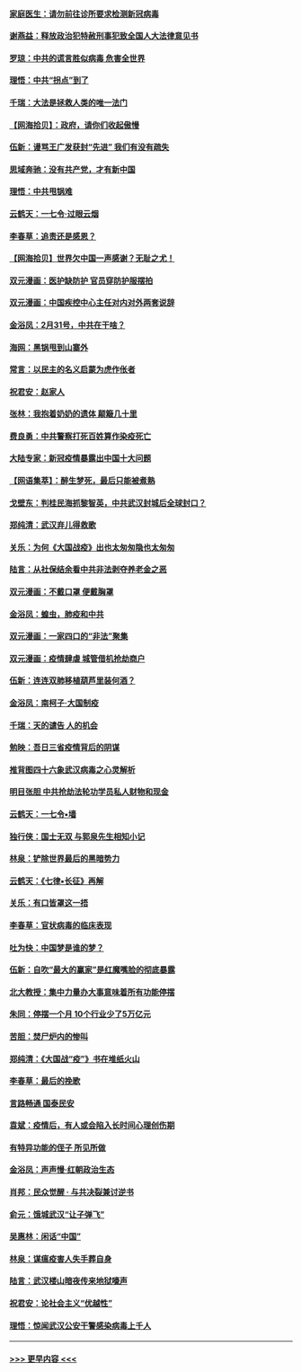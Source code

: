 #### [家庭医生：请勿前往诊所要求检测新冠病毒](../pages/nsc993/n11929190.md?t=03110031) 
#### [谢燕益：释放政治犯特赦刑事犯致全国人大法律意见书](../pages/nsc993/n11928978.md?t=03110031) 
#### [罗琼：中共的谎言胜似病毒 危害全世界](../pages/nsc993/n11922636.md?t=03110031) 
#### [理悟：中共“拐点”到了](../pages/nsc993/n11928496.md?t=03110031) 
#### [千瑞：大法是拯救人类的唯一法门](../pages/nsc993/n11927637.md?t=03110031) 
#### [【网海拾贝】：政府，请你们收起傲慢](../pages/nsc993/n11926932.md?t=03110031) 
#### [伍新：谩骂王广发获封“先进” 我们有没有疏失](../pages/nsc993/n11926101.md?t=03110031) 
#### [思域奔驰：没有共产党，才有新中国](../pages/nsc993/n11926058.md?t=03110031) 
#### [理悟：中共甩锅难](../pages/nsc993/n11925355.md?t=03110031) 
#### [云鹤天：一七令·过眼云烟](../pages/nsc993/n11925284.md?t=03110031) 
#### [李春草：追责还是感恩？](../pages/nsc993/n11925274.md?t=03110031) 
#### [【网海拾贝】世界欠中国一声感谢？无耻之尤！](../pages/nsc993/n11925239.md?t=03110031) 
#### [双元漫画：医护缺防护 官员穿防护服摆拍](../pages/nsc993/n11923899.md?t=03110031) 
#### [双元漫画：中国疾控中心主任对内对外两套说辞](../pages/nsc993/n11921994.md?t=03110031) 
#### [金浴凤：2月31号，中共在干啥？](../pages/nsc993/n11922706.md?t=03110031) 
#### [海网：黑锅甩到山寨外](../pages/nsc993/n11922688.md?t=03110031) 
#### [常言：以民主的名义启蒙为虎作伥者](../pages/nsc993/n11922217.md?t=03110031) 
#### [祝君安：赵家人](../pages/nsc993/n11922209.md?t=03110031) 
#### [张林：我抱着奶奶的遗体 颠簸几十里](../pages/nsc993/n11920945.md?t=03110031) 
#### [费良勇：中共警察打死百姓算作染疫死亡](../pages/nsc993/n11919264.md?t=03110031) 
#### [大陆专家：新冠疫情暴露出中国十大问题](../pages/nsc993/n11919187.md?t=03110031) 
#### [【网语集萃】：醉生梦死，最后只能被煮熟](../pages/nsc993/n11918994.md?t=03110031) 
#### [戈壁东：判桂民海抓黎智英，中共武汉封城后全球封口？](../pages/nsc993/n11917982.md?t=03110031) 
#### [郑纯清：武汉弃儿得救歌](../pages/nsc993/n11917881.md?t=03110031) 
#### [关乐：为何《大国战疫》出也太匆匆隐也太匆匆](../pages/nsc993/n11917792.md?t=03110031) 
#### [陆言：从社保结余看中共非法剥夺养老金之恶](../pages/nsc993/n11917084.md?t=03110031) 
#### [双元漫画：不戴口罩 便戴胸罩](../pages/nsc993/n11916447.md?t=03110031) 
#### [金浴凤：蝗虫，肺疫和中共](../pages/nsc993/n11916904.md?t=03110031) 
#### [双元漫画：一家四口的“非法”聚集](../pages/nsc993/n11916378.md?t=03110031) 
#### [双元漫画：疫情肆虐 城管借机抢劫商户](../pages/nsc993/n11916310.md?t=03110031) 
#### [伍新：连连双肺移植葫芦里装何酒？](../pages/nsc993/n11913667.md?t=03110031) 
#### [金浴凤：南柯子·大国制疫](../pages/nsc993/n11913657.md?t=03110031) 
#### [千瑞：天的谴告  人的机会](../pages/nsc993/n11913309.md?t=03110031) 
#### [勉映：吾日三省疫情背后的阴谋](../pages/nsc993/n11913079.md?t=03110031) 
#### [推背图四十六象武汉病毒之心灵解析](../pages/nsc993/n11911761.md?t=03110031) 
#### [明目张胆 中共抢劫法轮功学员私人财物和现金](../pages/nsc993/n11910262.md?t=03110031) 
#### [云鹤天：一七令▪墙](../pages/nsc993/n11910627.md?t=03110031) 
#### [独行侠：国士无双 与郭泉先生相知小记](../pages/nsc993/n11910613.md?t=03110031) 
#### [林泉：铲除世界最后的黑暗势力](../pages/nsc993/n11909320.md?t=03110031) 
#### [云鹤天：《七律▪长征》再解](../pages/nsc993/n11909327.md?t=03110031) 
#### [关乐：有口皆罩这一捂](../pages/nsc993/n11908393.md?t=03110031) 
#### [李春草：官状病毒的临床表现](../pages/nsc993/n11908339.md?t=03110031) 
#### [吐为快：中国梦是谁的梦？](../pages/nsc993/n11906564.md?t=03110031) 
#### [伍新：自吹“最大的赢家”是红魔嘴脸的彻底暴露](../pages/nsc993/n11906407.md?t=03110031) 
#### [北大教授：集中力量办大事意味着所有功能停摆](../pages/nsc993/n11904800.md?t=03110031) 
#### [朱同：停摆一个月 10个行业少了5万亿元](../pages/nsc993/n11904498.md?t=03110031) 
#### [苦胆：焚尸炉内的惨叫](../pages/nsc993/n11904479.md?t=03110031) 
#### [郑纯清：《大国战“疫”》书在堆纸火山](../pages/nsc993/n11904450.md?t=03110031) 
#### [李春草：最后的挽歌](../pages/nsc993/n11904441.md?t=03110031) 
#### [言路畅通 国泰民安](../pages/nsc993/n11904222.md?t=03110031) 
#### [袁斌：疫情后，有人或会陷入长时间心理创伤期](../pages/nsc993/n11901514.md?t=03110031) 
#### [有特异功能的侄子 所见所做](../pages/nsc993/n11901154.md?t=03110031) 
#### [金浴凤：声声慢‧红朝政治生态](../pages/nsc993/n11899553.md?t=03110031) 
#### [肖邦：民众觉醒 · 与共决裂兼讨逆书](../pages/nsc993/n11898435.md?t=03110031) 
#### [俞元：饿城武汉“让子弹飞”](../pages/nsc993/n11898344.md?t=03110031) 
#### [吴惠林：闲话“中国”](../pages/nsc993/n11898182.md?t=03110031) 
#### [林泉：谋瘟疫害人失手葬自身](../pages/nsc993/n11897892.md?t=03110031) 
#### [陆言：武汉楼山暗夜传来地狱嚎声](../pages/nsc993/n11897033.md?t=03110031) 
#### [祝君安：论社会主义“优越性”](../pages/nsc993/n11897005.md?t=03110031) 
#### [理悟：惊闻武汉公安干警感染病毒上千人](../pages/nsc993/n11896947.md?t=03110031) 

----
#### [ >>> 更早内容 <<< ](../indexes/nsc993-earlier.md)
